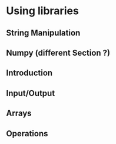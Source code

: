 # Using libraries
## String Manipulation	
## Numpy (different Section ?)	
## Introduction	
## Input/Output	
## Arrays	
## Operations